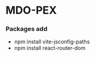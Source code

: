 # MDO-PEX

<h3>Packages add</h3>
<ul>
    <li>npm install vite-jsconfig-paths</li>
    <li>npm install react-router-dom</li>
</ul>
